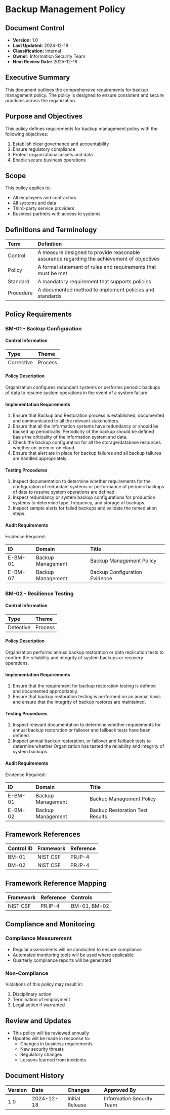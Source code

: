 # Backup Management Policy

## Document Control
- **Version:** 1.0
- **Last Updated:** 2024-12-18
- **Classification:** Internal
- **Owner:** Information Security Team
- **Next Review Date:** 2025-12-18

## Executive Summary
This document outlines the comprehensive requirements for backup management policy. The policy is designed to ensure consistent and secure practices across the organization.

## Purpose and Objectives
This policy defines requirements for backup management policy with the following objectives:
1. Establish clear governance and accountability
2. Ensure regulatory compliance
3. Protect organizational assets and data
4. Enable secure business operations

## Scope
This policy applies to:
- All employees and contractors
- All systems and data
- Third-party service providers
- Business partners with access to systems

## Definitions and Terminology
| **Term** | **Definition** |
|:---------|:--------------|
| Control | A measure designed to provide reasonable assurance regarding the achievement of objectives |
| Policy | A formal statement of rules and requirements that must be met |
| Standard | A mandatory requirement that supports policies |
| Procedure | A documented method to implement policies and standards |

## Policy Requirements

### BM-01 - Backup Configuration

#### Control Information
| **Type** | **Theme** |
|:-----|:------|
| Corrective | Process |

#### Policy Description
Organization configures redundant systems or performs periodic backups of data to resume system operations in the event of a system failure.

#### Implementation Requirements
1. Ensure that Backup and Restoration process is established, documented and communicated to all the relevant stakeholders.
2. Ensure that all the information systems have redundancy or should be backed up periodically. Periodicity of the backup should be defined basis the criticality of the information system and data.
3. Check the backup configuration for all the storage/database resources whether on-prem or on cloud.
4. Ensure that alert are in place for backup failures and all backup failures are handled appropriately.

#### Testing Procedures
1. Inspect documentation to determine whether requirements for the configuration of redundant systems or performance of periodic backups of data to resume system operations are defined.
2. Inspect redundancy or system backup configurations for production systems to determine type, frequency, and storage of backups.
3. Inspect sample alerts for failed backups and validate the remediation steps.

#### Audit Requirements
Evidence Required:

| **ID** | **Domain** | **Title** |
|:---|:-------|:------|
| E-BM-01 | Backup Management | Backup Management Policy |
| E-BM-07 | Backup Management | Backup Configuration Evidence |


### BM-02 - Resilience Testing

#### Control Information
| **Type** | **Theme** |
|:-----|:------|
| Detective | Process |

#### Policy Description
Organization performs annual backup restoration or data replication tests to confirm the reliability and integrity of system backups or recovery operations.

#### Implementation Requirements
1. Ensure that the requirement for backup restoration testing is defined and documented appropriately.
2. Ensure that backup restoration testing is performed on an annual basis and ensure that the integrity of backup restores are maintained.

#### Testing Procedures
1. Inspect relevant documentation to determine whether requirements for annual backup restoration or failover and failback tests have been defined.
2. Inspect annual backup restoration, or failover and failback tests to determine whether Organization has tested the reliability and integrity of system backups.

#### Audit Requirements
Evidence Required:

| **ID** | **Domain** | **Title** |
|:---|:-------|:------|
| E-BM-01 | Backup Management | Backup Management Policy |
| E-BM-02 | Backup Management | Backup Restoration Test Results |


## Framework References
| **Control ID** | **Framework** | **Reference** |
|:-----------|:----------|:-----------|
| BM-01 | NIST CSF | PR.IP-4 |
| BM-02 | NIST CSF | PR.IP-4 |

## Framework Reference Mapping
| **Framework** | **Reference** | **Controls** |
|:----------|:----------|:---------|
| NIST CSF | PR.IP-4 | BM-01, BM-02 |

## Compliance and Monitoring
### Compliance Measurement
- Regular assessments will be conducted to ensure compliance
- Automated monitoring tools will be used where applicable
- Quarterly compliance reports will be generated

### Non-Compliance
Violations of this policy may result in:
1. Disciplinary action
2. Termination of employment
3. Legal action if warranted

## Review and Updates
- This policy will be reviewed annually
- Updates will be made in response to:
  - Changes in business requirements
  - New security threats
  - Regulatory changes
  - Lessons learned from incidents

## Document History
| **Version** | **Date** | **Changes** | **Approved By** |
|:------------|:---------|:------------|:----------------|
| 1.0 | 2024-12-18 | Initial Release | Information Security Team |
